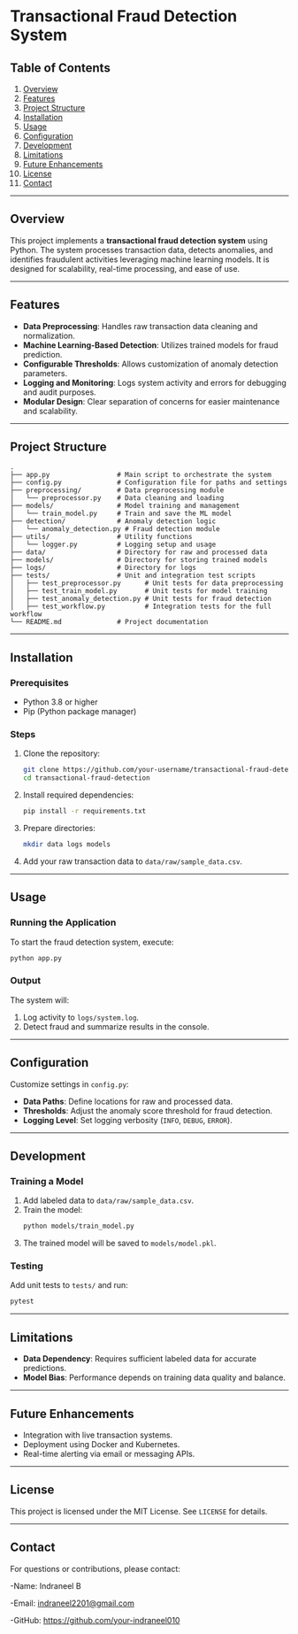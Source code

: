# Transactional Fraud Detection System

## Table of Contents
1. [Overview](#overview)
2. [Features](#features)
3. [Project Structure](#project-structure)
4. [Installation](#installation)
5. [Usage](#usage)
6. [Configuration](#configuration)
7. [Development](#development)
8. [Limitations](#limitations)
9. [Future Enhancements](#future-enhancements)
10. [License](#license)
11. [Contact](#contact)

---

## Overview
This project implements a **transactional fraud detection system** using Python. The system processes transaction data, detects anomalies, and identifies fraudulent activities leveraging machine learning models. It is designed for scalability, real-time processing, and ease of use.

---

## Features
- **Data Preprocessing**: Handles raw transaction data cleaning and normalization.
- **Machine Learning-Based Detection**: Utilizes trained models for fraud prediction.
- **Configurable Thresholds**: Allows customization of anomaly detection parameters.
- **Logging and Monitoring**: Logs system activity and errors for debugging and audit purposes.
- **Modular Design**: Clear separation of concerns for easier maintenance and scalability.

---

## Project Structure
```plaintext
.
├── app.py                 # Main script to orchestrate the system
├── config.py              # Configuration file for paths and settings
├── preprocessing/         # Data preprocessing module
│   └── preprocessor.py    # Data cleaning and loading
├── models/                # Model training and management
│   └── train_model.py     # Train and save the ML model
├── detection/             # Anomaly detection logic
│   └── anomaly_detection.py # Fraud detection module
├── utils/                 # Utility functions
│   └── logger.py          # Logging setup and usage
├── data/                  # Directory for raw and processed data
├── models/                # Directory for storing trained models
├── logs/                  # Directory for logs
├── tests/                 # Unit and integration test scripts
│   ├── test_preprocessor.py      # Unit tests for data preprocessing
│   ├── test_train_model.py       # Unit tests for model training
│   ├── test_anomaly_detection.py # Unit tests for fraud detection
│   ├── test_workflow.py          # Integration tests for the full workflow
└── README.md              # Project documentation
```

---

## Installation

### Prerequisites
- Python 3.8 or higher
- Pip (Python package manager)

### Steps
1. Clone the repository:
   ```bash
   git clone https://github.com/your-username/transactional-fraud-detection.git
   cd transactional-fraud-detection
   ```

2. Install required dependencies:
   ```bash
   pip install -r requirements.txt
   ```

3. Prepare directories:
   ```bash
   mkdir data logs models
   ```

4. Add your raw transaction data to `data/raw/sample_data.csv`.

---

## Usage

### Running the Application
To start the fraud detection system, execute:
```bash
python app.py
```

### Output
The system will:
1. Log activity to `logs/system.log`.
2. Detect fraud and summarize results in the console.

---

## Configuration
Customize settings in `config.py`:
- **Data Paths**: Define locations for raw and processed data.
- **Thresholds**: Adjust the anomaly score threshold for fraud detection.
- **Logging Level**: Set logging verbosity (`INFO`, `DEBUG`, `ERROR`).

---

## Development

### Training a Model
1. Add labeled data to `data/raw/sample_data.csv`.
2. Train the model:
   ```bash
   python models/train_model.py
   ```
3. The trained model will be saved to `models/model.pkl`.

### Testing
Add unit tests to `tests/` and run:
```bash
pytest
```

---

## Limitations
- **Data Dependency**: Requires sufficient labeled data for accurate predictions.
- **Model Bias**: Performance depends on training data quality and balance.

---

## Future Enhancements
- Integration with live transaction systems.
- Deployment using Docker and Kubernetes.
- Real-time alerting via email or messaging APIs.

---

## License
This project is licensed under the MIT License. See `LICENSE` for details.

---

## Contact
For questions or contributions, please contact:

-Name: Indraneel B

-Email: indraneel2201@gmail.com

-GitHub: https://github.com/your-indraneel010


